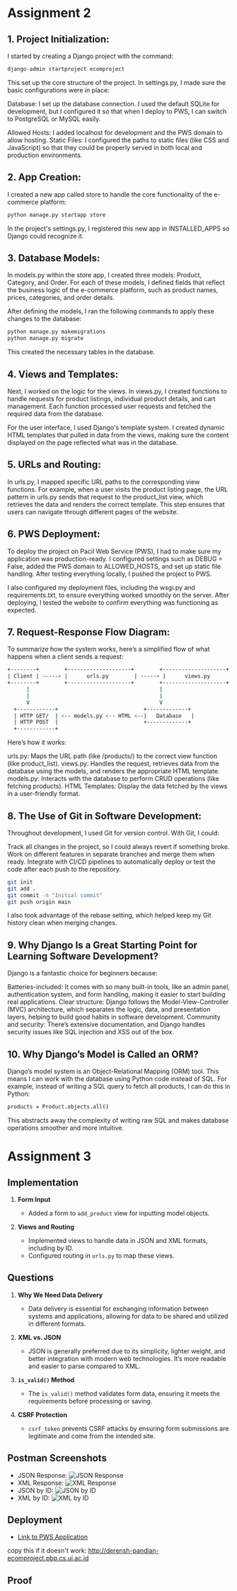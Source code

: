 # Assignment 2

## 1. Project Initialization:
I started by creating a Django project with the command:

```bash
django-admin startproject ecomproject
```

This set up the core structure of the project. In settings.py, I made sure the basic configurations were in place:

Database: I set up the database connection. I used the default SQLite for development, but I configured it so that when I deploy to PWS, I can switch to PostgreSQL or MySQL easily.

Allowed Hosts: I added localhost for development and the PWS domain to allow hosting.
Static Files: I configured the paths to static files (like CSS and JavaScript) so that they could be properly served in both local and production environments.

## 2. App Creation:
I created a new app called store to handle the core functionality of the e-commerce platform:

```bash
python manage.py startapp store
```

In the project's settings.py, I registered this new app in INSTALLED_APPS so Django could recognize it.

## 3. Database Models:
In models.py within the store app, I created three models: Product, Category, and Order. For each of these models, I defined fields that reflect the business logic of the e-commerce platform, such as product names, prices, categories, and order details.

After defining the models, I ran the following commands to apply these changes to the database:

```bash
python manage.py makemigrations
python manage.py migrate
```

This created the necessary tables in the database.

## 4. Views and Templates:
Next, I worked on the logic for the views. In views.py, I created functions to handle requests for product listings, individual product details, and cart management. Each function processed user requests and fetched the required data from the database.

For the user interface, I used Django's template system. I created dynamic HTML templates that pulled in data from the views, making sure the content displayed on the page reflected what was in the database.

## 5. URLs and Routing:
In urls.py, I mapped specific URL paths to the corresponding view functions. For example, when a user visits the product listing page, the URL pattern in urls.py sends that request to the product_list view, which retrieves the data and renders the correct template. This step ensures that users can navigate through different pages of the website.

## 6. PWS Deployment:
To deploy the project on Pacil Web Service (PWS), I had to make sure my application was production-ready. I configured settings such as DEBUG = False, added the PWS domain to ALLOWED_HOSTS, and set up static file handling. After testing everything locally, I pushed the project to PWS.

I also configured my deployment files, including the wsgi.py and requirements.txt, to ensure everything worked smoothly on the server. After deploying, I tested the website to confirm everything was functioning as expected.

## 7. Request-Response Flow Diagram:
To summarize how the system works, here’s a simplified flow of what happens when a client sends a request:

```bash
+--------+        +--------------------+        +--------------------+
| Client | -----> |      urls.py        | -----> |      views.py       |
+--------+        +--------------------+        +--------------------+
      |                                         |
      |                                         |
      V                                         V
  +------------+                           +-------------+
  | HTTP GET/  | <-- models.py <-- HTML <--|   Database   |
  | HTTP POST  |                           +-------------+
  +------------+

```
Here’s how it works:

urls.py: Maps the URL path (like /products/) to the correct view function (like product_list).
views.py: Handles the request, retrieves data from the database using the models, and renders the appropriate HTML template.
models.py: Interacts with the database to perform CRUD operations (like fetching products).
HTML Templates: Display the data fetched by the views in a user-friendly format.

## 8. The Use of Git in Software Development:
Throughout development, I used Git for version control. With Git, I could:

Track all changes in the project, so I could always revert if something broke.
Work on different features in separate branches and merge them when ready.
Integrate with CI/CD pipelines to automatically deploy or test the code after each push to the repository.

```bash
git init
git add .
git commit -m "Initial commit"
git push origin main
```

I also took advantage of the rebase setting, which helped keep my Git history clean when merging changes.

## 9. Why Django Is a Great Starting Point for Learning Software Development?
Django is a fantastic choice for beginners because:

Batteries-included: It comes with so many built-in tools, like an admin panel, authentication system, and form handling, making it easier to start building real applications.
Clear structure: Django follows the Model-View-Controller (MVC) architecture, which separates the logic, data, and presentation layers, helping to build good habits in software development.
Community and security: There’s extensive documentation, and Django handles security issues like SQL injection and XSS out of the box.

## 10. Why Django’s Model is Called an ORM?
Django’s model system is an Object-Relational Mapping (ORM) tool. This means I can work with the database using Python code instead of SQL. For example, instead of writing a SQL query to fetch all products, I can do this in Python:

```bash
products = Product.objects.all()
```

This abstracts away the complexity of writing raw SQL and makes database operations smoother and more intuitive.





# Assignment 3

## Implementation

1. **Form Input**
   - Added a form to `add_product` view for inputting model objects.

2. **Views and Routing**
   - Implemented views to handle data in JSON and XML formats, including by ID.
   - Configured routing in `urls.py` to map these views.

## Questions

1. **Why We Need Data Delivery**
   - Data delivery is essential for exchanging information between systems and applications, allowing for data to be shared and utilized in different formats.

2. **XML vs. JSON**
   - JSON is generally preferred due to its simplicity, lighter weight, and better integration with modern web technologies. It’s more readable and easier to parse compared to XML.

3. **`is_valid()` Method**
   - The `is_valid()` method validates form data, ensuring it meets the requirements before processing or saving.

4. **CSRF Protection**
   - `csrf_token` prevents CSRF attacks by ensuring form submissions are legitimate and come from the intended site.

## Postman Screenshots

- JSON Response: ![JSON Response](/Users/darren/Desktop/my_ecommerce_project/Assignment3Proof/Assignment3_json.png)
- XML Response: ![XML Response](/Users/darren/Desktop/my_ecommerce_project/Assignment3Proof/Assignment3_xml.png)
- JSON by ID: ![JSON by ID](/Users/darren/Desktop/my_ecommerce_project/Assignment3Proof/Assignment3_jsonwithID.png)
- XML by ID: ![XML by ID](![path/to/xml-by-id-screenshot.png](Assignment3Proof/Assignment3_xmlwithID.png))

## Deployment

- [Link to PWS Application](http://derensh-pandian-ecomproject.pbp.cs.ui.ac.id)

copy this if it doesn't work:
http://derensh-pandian-ecomproject.pbp.cs.ui.ac.id


## Proof
